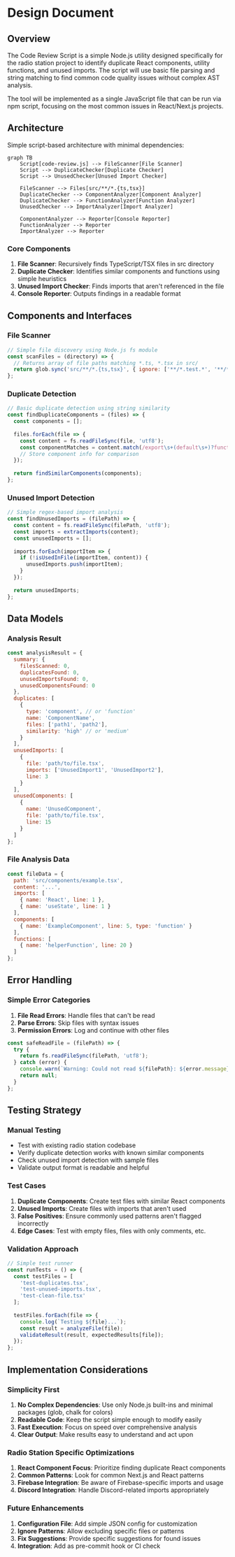 # Design Document

## Overview

The Code Review Script is a simple Node.js utility designed specifically for the radio station project to identify duplicate React components, utility functions, and unused imports. The script will use basic file parsing and string matching to find common code quality issues without complex AST analysis.

The tool will be implemented as a single JavaScript file that can be run via npm script, focusing on the most common issues in React/Next.js projects.

## Architecture

Simple script-based architecture with minimal dependencies:

```mermaid
graph TB
    Script[code-review.js] --> FileScanner[File Scanner]
    Script --> DuplicateChecker[Duplicate Checker]
    Script --> UnusedChecker[Unused Import Checker]
    
    FileScanner --> Files[src/**/*.{ts,tsx}]
    DuplicateChecker --> ComponentAnalyzer[Component Analyzer]
    DuplicateChecker --> FunctionAnalyzer[Function Analyzer]
    UnusedChecker --> ImportAnalyzer[Import Analyzer]
    
    ComponentAnalyzer --> Reporter[Console Reporter]
    FunctionAnalyzer --> Reporter
    ImportAnalyzer --> Reporter
```

### Core Components

1. **File Scanner**: Recursively finds TypeScript/TSX files in src directory
2. **Duplicate Checker**: Identifies similar components and functions using simple heuristics
3. **Unused Import Checker**: Finds imports that aren't referenced in the file
4. **Console Reporter**: Outputs findings in a readable format

## Components and Interfaces

### File Scanner

```javascript
// Simple file discovery using Node.js fs module
const scanFiles = (directory) => {
  // Returns array of file paths matching *.ts, *.tsx in src/
  return glob.sync('src/**/*.{ts,tsx}', { ignore: ['**/*.test.*', '**/*.spec.*'] });
};
```

### Duplicate Detection

```javascript
// Basic duplicate detection using string similarity
const findDuplicateComponents = (files) => {
  const components = [];
  
  files.forEach(file => {
    const content = fs.readFileSync(file, 'utf8');
    const componentMatches = content.match(/export\s+(default\s+)?function\s+(\w+)|const\s+(\w+)\s*=\s*\(/g);
    // Store component info for comparison
  });
  
  return findSimilarComponents(components);
};
```

### Unused Import Detection

```javascript
// Simple regex-based import analysis
const findUnusedImports = (filePath) => {
  const content = fs.readFileSync(filePath, 'utf8');
  const imports = extractImports(content);
  const unusedImports = [];
  
  imports.forEach(importItem => {
    if (!isUsedInFile(importItem, content)) {
      unusedImports.push(importItem);
    }
  });
  
  return unusedImports;
};
```

## Data Models

### Analysis Result

```javascript
const analysisResult = {
  summary: {
    filesScanned: 0,
    duplicatesFound: 0,
    unusedImportsFound: 0,
    unusedComponentsFound: 0
  },
  duplicates: [
    {
      type: 'component', // or 'function'
      name: 'ComponentName',
      files: ['path1', 'path2'],
      similarity: 'high' // or 'medium'
    }
  ],
  unusedImports: [
    {
      file: 'path/to/file.tsx',
      imports: ['UnusedImport1', 'UnusedImport2'],
      line: 3
    }
  ],
  unusedComponents: [
    {
      name: 'UnusedComponent',
      file: 'path/to/file.tsx',
      line: 15
    }
  ]
};
```

### File Analysis Data

```javascript
const fileData = {
  path: 'src/components/example.tsx',
  content: '...',
  imports: [
    { name: 'React', line: 1 },
    { name: 'useState', line: 1 }
  ],
  components: [
    { name: 'ExampleComponent', line: 5, type: 'function' }
  ],
  functions: [
    { name: 'helperFunction', line: 20 }
  ]
};
```

## Error Handling

### Simple Error Categories

1. **File Read Errors**: Handle files that can't be read
2. **Parse Errors**: Skip files with syntax issues
3. **Permission Errors**: Log and continue with other files

```javascript
const safeReadFile = (filePath) => {
  try {
    return fs.readFileSync(filePath, 'utf8');
  } catch (error) {
    console.warn(`Warning: Could not read ${filePath}: ${error.message}`);
    return null;
  }
};
```

## Testing Strategy

### Manual Testing

- Test with existing radio station codebase
- Verify duplicate detection works with known similar components
- Check unused import detection with sample files
- Validate output format is readable and helpful

### Test Cases

1. **Duplicate Components**: Create test files with similar React components
2. **Unused Imports**: Create files with imports that aren't used
3. **False Positives**: Ensure commonly used patterns aren't flagged incorrectly
4. **Edge Cases**: Test with empty files, files with only comments, etc.

### Validation Approach

```javascript
// Simple test runner
const runTests = () => {
  const testFiles = [
    'test-duplicates.tsx',
    'test-unused-imports.tsx',
    'test-clean-file.tsx'
  ];
  
  testFiles.forEach(file => {
    console.log(`Testing ${file}...`);
    const result = analyzeFile(file);
    validateResult(result, expectedResults[file]);
  });
};
```

## Implementation Considerations

### Simplicity First

1. **No Complex Dependencies**: Use only Node.js built-ins and minimal packages (glob, chalk for colors)
2. **Readable Code**: Keep the script simple enough to modify easily
3. **Fast Execution**: Focus on speed over comprehensive analysis
4. **Clear Output**: Make results easy to understand and act upon

### Radio Station Specific Optimizations

1. **React Component Focus**: Prioritize finding duplicate React components
2. **Common Patterns**: Look for common Next.js and React patterns
3. **Firebase Integration**: Be aware of Firebase-specific imports and usage
4. **Discord Integration**: Handle Discord-related imports appropriately

### Future Enhancements

1. **Configuration File**: Add simple JSON config for customization
2. **Ignore Patterns**: Allow excluding specific files or patterns
3. **Fix Suggestions**: Provide specific suggestions for found issues
4. **Integration**: Add as pre-commit hook or CI check